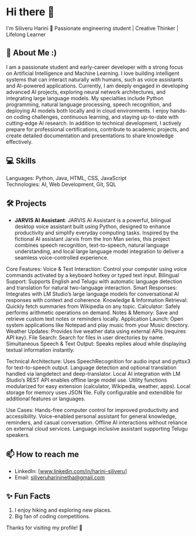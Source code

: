 # Hi there 👋

I'm Siliveru Harini 🌟
Passionate engineering student | Creative Thinker | Lifelong Learner

## 🚀 About Me :)
I am a passionate student and early-career developer with a strong focus on Artificial Intelligence and Machine Learning. 
I love building intelligent systems that can interact naturally with humans, such as voice assistants and AI-powered applications.
Currently, I am deeply engaged in developing advanced AI projects, exploring neural network architectures, and integrating large language models.
My specialties include Python programming, natural language processing, speech recognition, and deploying AI models both locally and in cloud environments.
I enjoy hands-on coding challenges, continuous learning, and staying up-to-date with cutting-edge AI research.
In addition to technical development, I actively prepare for professional certifications, contribute to academic projects, and create detailed documentation and presentations to share knowledge effectively.

## 💻 Skills
Languages: Python, Java, HTML, CSS, JavaScript  
Technologies: AI, Web Development, Git, SQL

## 🛠️ Projects
- **JARVIS AI Assistant**: JARVIS AI Assistant is a powerful, bilingual desktop voice assistant built using Python, designed to enhance productivity and simplify everyday computing tasks. Inspired by the fictional AI assistant Jarvis from the Iron Man series, this project combines speech recognition, text-to-speech, natural language understanding, and local large language model integration to deliver a seamless voice-controlled experience.

Core Features:
Voice & Text Interaction: Control your computer using voice commands activated by a keyboard hotkey or typed text input.
Bilingual Support: Supports English and Telugu with automatic language detection and translation for natural two-language interaction.
Smart Responses: Integrates with LM Studio’s large language models for conversational AI responses with context and coherence.
Knowledge & Information Retrieval: Quickly fetch summaries from Wikipedia on any topic.
Calculator: Safely performs arithmetic operations on demand.
Notes & Memory: Save and retrieve custom text notes or reminders locally.
Application Launch: Open system applications like Notepad and play music from your Music directory.
Weather Updates: Provides live weather data using external APIs (requires API key).
File Search: Search for files in user directories by name.
Simultaneous Speech & Text Output: Speaks replies aloud while displaying textual information instantly.

Technical Architecture:
Uses SpeechRecognition for audio input and pyttsx3 for text-to-speech output.
Language detection and optional translation handled via langdetect and deep-translator.
Local AI integration with LM Studio’s REST API enables offline large model use.
Utility functions modularized for easy extension (calculator, Wikipedia, weather, apps).
Local storage for memory uses JSON file.
Fully configurable and extendible for additional features or languages.

Use Cases:
Hands-free computer control for improved productivity and accessibility.
Voice-enabled personal assistant for general knowledge, reminders, and casual conversation.
Offline AI interactions without reliance on external cloud services.
Language inclusive assistant supporting Telugu speakers.

## 📫 How to reach me
- LinkedIn: [www.linkedin.com/in/harini-siliveru]
- Email: siliveruharininetha@gmail.com

## ✨ Fun Facts
1. I enjoy hiking and exploring new places.
2. Big fan of coding competitions.

Thanks for visiting my profile! 🚀
